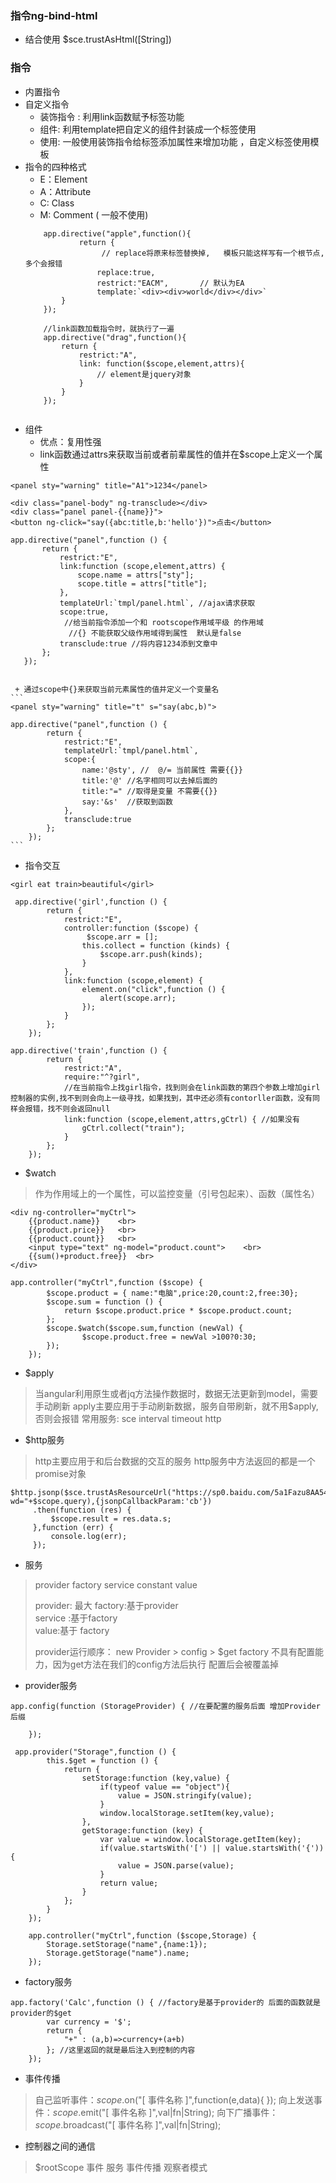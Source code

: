 ###  指令ng-bind-html
- 结合使用 $sce.trustAsHtml([String])
###    指令
- 内置指令
- 自定义指令
	+   装饰指令 : 利用link函数赋予标签功能 
	+  组件: 利用template把自定义的组件封装成一个标签使用
	+  使用: 一般使用装饰指令给标签添加属性来增加功能 ，自定义标签使用模板 
-   指令的四种格式
	+ E：Element
	+ A：Attribute
	+ C:   Class
	+ M:  Comment ( 一般不使用)
	```
		app.directive("apple",function(){
				return {
					 // replace将原来标签替换掉,   模板只能这样写有一个根节点,  多个会报错   
					replace:true,  
					restrict:"EACM",       // 默认为EA
					template:`<div><div>world</div></div>`
			}
		});
		
		//link函数加载指令时，就执行了一遍
		app.directive("drag",function(){
			return {
				restrict:"A",
				link: function($scope,element,attrs){
					// element是jquery对象
				}
			}
		});
		
	```
- 组件
	+ 优点：复用性强
	+ link函数通过attrs来获取当前或者前辈属性的值并在$scope上定义一个属性
 ```
 <panel sty="warning" title="A1">1234</panel>

 <div class="panel-body" ng-transclude></div>
 <div class="panel panel-{{name}}">
 <button ng-click="say({abc:title,b:'hello'})">点击</button>
 
 app.directive("panel",function () {
        return {
            restrict:"E",
            link:function (scope,element,attrs) {
                scope.name = attrs["sty"];
                scope.title = attrs["title"];
            },
            templateUrl:`tmpl/panel.html`, //ajax请求获取
            scope:true,
             //给当前指令添加一个和 rootscope作用域平级 的作用域
              //{} 不能获取父级作用域得到属性  默认是false
            transclude:true //将内容1234添到文章中
        };
    });
    
 ```
	 + 通过scope中{}来获取当前元素属性的值并定义一个变量名
	```
	<panel sty="warning" title="t" s="say(abc,b)">
	
	app.directive("panel",function () {
	        return {
	            restrict:"E",
	            templateUrl:`tmpl/panel.html`,
	            scope:{
	                name:'@sty', //  @/= 当前属性 需要{{}}
	                title:'@' //名字相同可以去掉后面的
	                title:"=" //取得是变量 不需要{{}}
	                say:'&s'  //获取到函数
	            },
	            transclude:true
	        };
	    });
	```
-  指令交互
```
<girl eat train>beautiful</girl>

 app.directive('girl',function () {
        return {
            restrict:"E",
            controller:function ($scope) {
                 $scope.arr = [];
                this.collect = function (kinds) {
                    $scope.arr.push(kinds);
                }
            },
            link:function (scope,element) {
                element.on("click",function () {
                    alert(scope.arr);
                });
            }
        };
    });
    
app.directive('train',function () {
        return {
            restrict:"A",
            require:"^?girl", 
            //在当前指令上找girl指令，找到则会在link函数的第四个参数上增加girl控制器的实例,找不到则会向上一级寻找，如果找到，其中还必须有contorller函数，没有同样会报错，找不则会返回null
            link:function (scope,element,attrs,gCtrl) { //如果没有
                gCtrl.collect("train");
            }
        };
    });
```
-  $watch
> 作为作用域上的一个属性，可以监控变量（引号包起来）、函数（属性名）
```
<div ng-controller="myCtrl">
    {{product.name}}    <br>
    {{product.price}}   <br>
    {{product.count}}   <br>
    <input type="text" ng-model="product.count">    <br>
    {{sum()+product.free}}  <br>
</div>

app.controller("myCtrl",function ($scope) {
        $scope.product = { name:"电脑",price:20,count:2,free:30};
        $scope.sum = function () {
            return $scope.product.price * $scope.product.count;
        };
        $scope.$watch($scope.sum,function (newVal) {
                $scope.product.free = newVal >100?0:30;
        });
    });
```
-  $apply
> 当angular利用原生或者jq方法操作数据时，数据无法更新到model，需要手动刷新
> apply主要应用于手动刷新数据，服务自带刷新，就不用$apply,否则会报错
> 常用服务: sce interval timeout http 


-  $http服务
> http主要应用于和后台数据的交互的服务
>http服务中方法返回的都是一个promise对象
```
$http.jsonp($sce.trustAsResourceUrl("https://sp0.baidu.com/5a1Fazu8AA54nxGko9WTAnF6hhy/su?wd="+$scope.query),{jsonpCallbackParam:'cb'})
     .then(function (res) {
         $scope.result = res.data.s;
     },function (err) {
         console.log(err);
     });
```

-  服务
> provider factory  service constant value
> 
> provider: 最大
> factory:基于provider  
> service :基于factory  
> value:基于 factory
> 
> provider运行顺序： new Provider > config > $get
> factory 不具有配置能力，因为get方法在我们的config方法后执行 配置后会被覆盖掉

- provider服务
```
app.config(function (StorageProvider) { //在要配置的服务后面 增加Provider后缀

    });
    
 app.provider("Storage",function () {
        this.$get = function () {
            return {
                setStorage:function (key,value) {
                    if(typeof value == "object"){
                        value = JSON.stringify(value);
                    }
                    window.localStorage.setItem(key,value);
                },
                getStorage:function (key) {
                    var value = window.localStorage.getItem(key);
                    if(value.startsWith('[') || value.startsWith('{')){
                        value = JSON.parse(value);
                    }
                    return value;
                }
            };
        }
    });

    app.controller("myCtrl",function ($scope,Storage) {
        Storage.setStorage("name",{name:1});
        Storage.getStorage("name").name;
    });
```
- factory服务
```
app.factory('Calc',function () { //factory是基于provider的 后面的函数就是provider的$get
        var currency = '$';
        return {
            "+" : (a,b)=>currency+(a+b)
        }; //这里返回的就是最后注入到控制的内容
    });
```
- 事件传播
> 自己监听事件：$scope.$on("[ 事件名称 ]",function(e,data){ });
> 向上发送事件：$scope.$emit("[ 事件名称 ]",val|fn|String);
> 向下广播事件：$scope.$broadcast("[ 事件名称 ]",val|fn|String);

- 控制器之间的通信
> $rootScope
> 事件
> 服务
> 事件传播
> 观察者模式